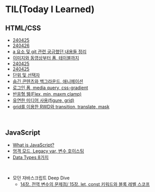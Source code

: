 # TIL(Today I Learned)

## HTML/CSS

- [240425]()
- [240426]()
- [a 요소 및 git 관련 궁금했던 내용들 정리](https://github.com/Yooniverse42/TIL/blob/main/HTML_CSS/240429.md)
- [이미지와 동영상부터 폼, 테이블까지](https://github.com/Yooniverse42/TIL/blob/main/HTML_CSS/240430.md)
- [240425]()
- [240425]()
- [단위 및 선택자](https://github.com/Yooniverse42/TIL/blob/main/HTML_CSS/240507.md)
- [숨긴 콘텐츠와 백그라운드, 애니메이션](https://github.com/Yooniverse42/TIL/blob/main/HTML_CSS/240508.md)
- [로그인 폼, media query, css-gradient](https://github.com/Yooniverse42/TIL/blob/main/HTML_CSS/240509.md)
- [반응형 웸(Flex, min, maxm clamp)](https://github.com/Yooniverse42/TIL/blob/main/HTML_CSS/240513.md)
- [유연한 미디어 사용(figure, grid)](https://github.com/Yooniverse42/TIL/blob/main/HTML_CSS/240514.md)
- [grid를 이용한 RWD와 transition, translate, mask](https://github.com/Yooniverse42/TIL/blob/main/HTML_CSS/240516.md)

<br>

## JavaScript

- [What is JavaScript?](https://github.com/Yooniverse42/TIL/blob/main/JavaScript/240528.md)
- [엄격 모드, Legacy var, 변수 호이스팅](https://github.com/Yooniverse42/TIL/blob/main/JavaScript/240529.md)
- [Data Types 8가지](https://github.com/Yooniverse42/TIL/blob/main/JavaScript/240530.md)

<br>

- 모던 자바스크립트 Deep Dive
  - [14장. 전역 변수의 문제점/ 15장. let, const 키워드와 블록 레벨 스코프](https://github.com/Yooniverse42/TIL/blob/main/JavaScript/JSDD/chapter-14-15.md)
